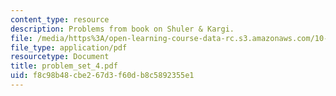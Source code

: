 ```yaml
---
content_type: resource
description: Problems from book on Shuler & Kargi.
file: /media/https%3A/open-learning-course-data-rc.s3.amazonaws.com/10-442-biochemical-engineering-spring-2005/f8c98b48cbe267d3f60db8c5892355e1_problem_set_4.pdf
file_type: application/pdf
resourcetype: Document
title: problem_set_4.pdf
uid: f8c98b48-cbe2-67d3-f60d-b8c5892355e1
---
```

